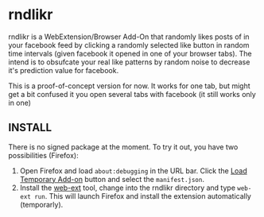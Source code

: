 # rndlikr

rndlikr is a WebExtension/Browser Add-On that randomly likes posts of 
in your facebook feed by clicking a randomly selected like button in 
random time intervals (given facebook it opened in one of your browser tabs). 
The intend is to obsufcate your real like patterns by random noise to decrease it's 
prediction value for facebook.

This is a proof-of-concept version for now. 
It works for one tab, but might get a bit confused it you open several 
tabs with facebook (it still works only in one)

## INSTALL

There is no signed package at the moment. To try it out, you have two possibilities (Firefox):

1. Open Firefox and load `about:debugging` in the URL bar. Click the
   [Load Temporary Add-on](https://developer.mozilla.org/en-US/Add-ons/WebExtensions/Temporary_Installation_in_Firefox)
   button and select the `manifest.json`.
2. Install the
   [web-ext](https://developer.mozilla.org/en-US/Add-ons/WebExtensions/Getting_started_with_web-ext)
   tool, change into the rndlikr directory and type `web-ext run`. This will launch Firefox and
   install the extension automatically (temporarly).
